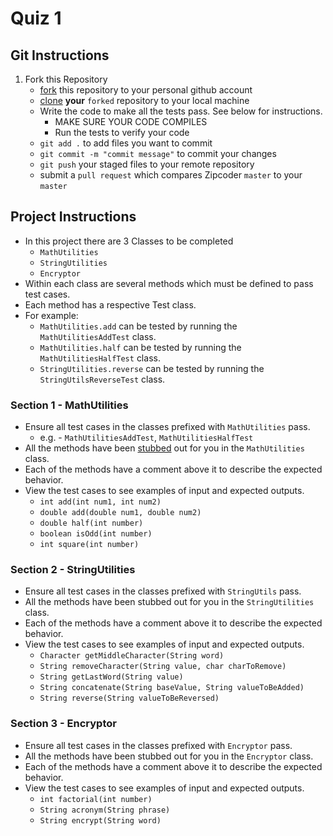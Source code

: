 # Quiz 1

## **Git Instructions**

1. Fork this Repository
    * [fork](https://help.github.com/articles/fork-a-repo/) this repository to your personal github account
    * [clone](https://help.github.com/articles/cloning-a-repository/) **your** `forked` repository to your local machine
    * Write the code to make all the tests pass. See below for instructions.
      * MAKE SURE YOUR CODE COMPILES
      * Run the tests to verify your code
    * `git add .` to add files you want to commit
    * `git commit -m "commit message"` to commit your changes
    * `git push` your staged files to your remote repository
    * submit a `pull request` which compares Zipcoder `master` to your `master`


## **Project Instructions**
* In this project there are 3 Classes to be completed
  * `MathUtilities`
  * `StringUtilities`
  * `Encryptor`
* Within each class are several methods which must be defined to pass test cases.
* Each method has a respective Test class.
* For example:
  * `MathUtilities.add` can be tested by running the `MathUtilitiesAddTest` class.
  * `MathUtilities.half` can be tested by running the `MathUtilitiesHalfTest` class.
  * `StringUtilities.reverse` can be tested by running the `StringUtilsReverseTest` class.

### Section 1 - MathUtilities
* Ensure all test cases in the classes prefixed with `MathUtilities` pass.
  * e.g. - `MathUtilitiesAddTest`, `MathUtilitiesHalfTest`
* All the methods have been [stubbed](https://en.wikipedia.org/wiki/Method_stub) out for you in the `MathUtilities` class.
* Each of the methods have a comment above it to describe the expected behavior.
* View the test cases to see examples of input and expected outputs.
  - `int add(int num1, int num2)`
  - `double add(double num1, double num2)`
  - `double half(int number)`
  - `boolean isOdd(int number)`
  - `int square(int number)`

### Section 2 - StringUtilities
* Ensure all test cases in the classes prefixed with `StringUtils` pass.
* All the methods have been stubbed out for you in the `StringUtilities` class.
* Each of the methods have a comment above it to describe the expected behavior.
* View the test cases to see examples of input and expected outputs.
  - `Character getMiddleCharacter(String word)`
  - `String removeCharacter(String value, char charToRemove)`
  - `String getLastWord(String value)`
  - `String concatenate(String baseValue, String valueToBeAdded)`
  - `String reverse(String valueToBeReversed)`

### Section 3 - Encryptor
* Ensure all test cases in the classes prefixed with `Encryptor` pass.
* All the methods have been stubbed out for you in the `Encryptor` class.
* Each of the methods have a comment above it to describe the expected behavior.
* View the test cases to see examples of input and expected outputs.
  - `int factorial(int number)`
  - `String acronym(String phrase)`
  - `String encrypt(String word)`
